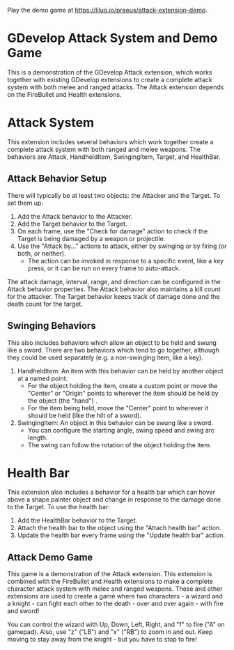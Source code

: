 Play the demo game at https://liluo.io/praeus/attack-extension-demo.

# GDevelop Attack System and Demo Game
This is a demonstration of the GDevelop Attack extension, which works together with existing GDevelop extensions to create a complete attack system with both melee and ranged attacks. The Attack extension depends on the FireBullet and Health extensions.

# Attack System

This extension includes several behaviors which work together create a complete attack system with both ranged and melee weapons. The behaviors are Attack, HandheldItem, SwingingItem, Target, and HealthBar.

## Attack Behavior Setup

There will typically be at least two objects: the Attacker and the Target. To set them up:
1. Add the Attack behavior to the Attacker.
2. Add the Target behavior to the Target.
3. On each frame, use the "Check for damage" action to check if the Target is being damaged by a weapon or projectile.
4. Use the "Attack by..." actions to attack, either by swinging or by firing (or both, or neither).
    - The action can be invoked in response to a specific event, like a key press, or it can be run on every frame to auto-attack.

The attack damage, interval, range, and direction can be configured in the Attack behavior properties. The Attack behavior also maintains a kill count for the attacker. The Target behavior keeps track of damage done and the death count for the target.

## Swinging Behaviors

This also includes behaviors which allow an object to be held and swung like a sword. There are two behaviors which tend to go together, although they could be used separately (e.g. a non-swinging item, like a key).

1. HandheldItem: An item with this behavior can be held by another object at a named point.
    - For the object holding the item, create a custom point or move the "Center" or "Origin" points to wherever the item should be held by the object (the "hand") . 
    - For the item being held, move the "Center" point to wherever it should be held (like the hilt of a sword).
2. SwingingItem: An object in this behavior can be swung like a sword.
    - You can configure the starting angle, swing speed and swing arc length.
    - The swing can follow the rotation of the object holding the item.

# Health Bar
This extension also includes a behavior for a health bar which can hover above a shape painter object and change in response to the damage done to the Target. To use the health bar:
1. Add the HealthBar behavior to the Target.
2. Attach the health bar to the object using the "Attach health bar" action.
3. Update the health bar every frame using the "Update health bar" action.

## Attack Demo Game
This game is a demonstration of the Attack extension. This extension is combined with the FireBullet and Health extensions to make a complete character attack system with melee and ranged weapons. These and other extensions are used to create a game where two characters - a wizard and a knight - can fight each other to the death - over and over again - with fire and sword!

You can control the wizard with Up, Down, Left, Right, and "f" to fire ("A" on gamepad). Also, use "z" ("LB") and "x" ("RB") to zoom in and out. Keep moving to stay away from the knight - but you have to stop to fire!
